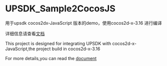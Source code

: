 # UPSDK_Sample2CocosJS

用于upsdk cocos2dx-JavaScript 版本的demo，使用cocos2d-x-3.16 进行编译

详细信息请查看[文档](http://docs.upltv.com/zh/master/chapters/chapter05.html "文档")

This project is designed for integrating UPSDK with cocos2d-x-JavaScript,the project build in cocos2d-x-3.16

For more details,you can read the [document](https://doc.upltv.com/en/master/chapters/chapter05.html "document")

